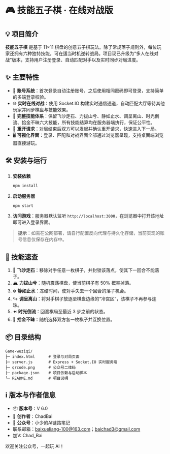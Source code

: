 # 🎮 技能五子棋 · 在线对战版

## 💡 项目简介

**技能五子棋** 是基于 11×11 棋盘的创意五子棋玩法。除了常规落子规则外，每位玩家还拥有六种独特技能，可在适当时机逆转战局。项目现已升级为“多人在线对战”版本，支持用户注册登录、自动匹配对手以及实时同步对局进度。

## ✨ 主要特性

* 🔐 **账号系统**：首次登录自动注册账号，之后使用相同密码即可登录，支持简单的多端登录校验。
* 🌐 **实时在线对战**：使用 Socket.IO 构建实时通信通道，自动匹配大厅等待其他玩家并同步棋盘与技能效果。
* 🧠 **完整技能体系**：保留飞沙走石、力拔山兮、静如止水、调呈离山、时光倒流、拾金不昧六大技能，所有技能结算均在服务器端执行，保证公平性。
* 🔄 **重开请求**：对局结束后双方可以发起并确认重开请求，快速进入下一局。
* 🖥️ **可视化界面**：登录、匹配和对战界面全部通过浏览器呈现，支持桌面端浏览器直接游玩。

## 🛠️ 安装与运行

1. **安装依赖**
   ```bash
   npm install
   ```
2. **启动服务器**
   ```bash
   npm start
   ```
3. **访问游戏**：服务器默认监听 `http://localhost:3000`，在浏览器中打开该地址即可进入登录界面。

> **提示**：如需在公网部署，请自行配置反向代理与持久化存储，当前实现的账号信息仅保存在内存中。

## 🧩 技能速查

1. 💨 **飞沙走石**：移除对手任意一枚棋子，并封锁该落点，使其下一回合不能落子。
2. 🏔️ **力拔山兮**：随机震荡棋盘，使当前棋子有 50% 概率掉落。
3. ❄️ **静如止水**：冻结时间，使对手失去一个回合的落子机会。
4. ↪️ **调呈离山**：将对手棋子放逐至棋盘边缘的“冷宫区”，该棋子不再参与连珠。
5. ⏪ **时光倒流**：回溯棋局至最近 3 步之前的状态。
6. 🔄 **拾金不昧**：随机选择双方各一枚棋子并互换位置。

## 📦 目录结构

```
Game-wuziqi/
├─ index.html      # 登录与对局页面
├─ server.js       # Express + Socket.IO 实时服务端
├─ qrcode.png      # 公众号二维码
├─ package.json    # 项目依赖与启动脚本
└─ README.md       # 项目说明
```

## ℹ️ 版本与作者信息

* 📦 **版本号**：V 6.0
* 👤 **创作者**：ChadBai
* 📢 **公众号**：小少的AI链路笔记
* 联系邮箱：baixueliang-100@163.com；baichad3@gmail.com
* 加V: Chad_Bai

欢迎关注公众号，一起玩 AI！
